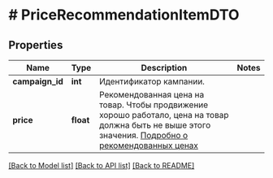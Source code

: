 # # PriceRecommendationItemDTO

## Properties

Name | Type | Description | Notes
------------ | ------------- | ------------- | -------------
**campaign_id** | **int** | Идентификатор кампании. |
**price** | **float** | Рекомендованная цена на товар. Чтобы продвижение хорошо работало, цена на товар должна быть не выше этого значения. [Подробно о рекомендованных ценах](https://yandex.ru/support/marketplace/marketing/campaigns.html#prices) |

[[Back to Model list]](../../README.md#models) [[Back to API list]](../../README.md#endpoints) [[Back to README]](../../README.md)

